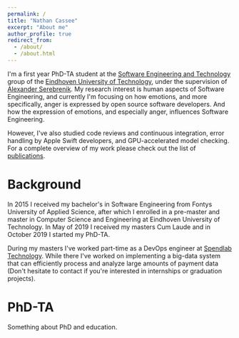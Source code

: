 ```yaml
---
permalink: /
title: "Nathan Cassee"
excerpt: "About me"
author_profile: true
redirect_from: 
  - /about/
  - /about.html
---
```


I'm a first year PhD-TA student at the 
[Software Engineering and Technology](https://www.tue.nl/en/research/research-groups/software-engineering-and-technology/) 
group of the [Eindhoven University of Technology](https://www.tue.nl/en/), under the supervision of 
[Alexander Serebrenik](https://www.win.tue.nl/~aserebre/). My research interest is human aspects of Software Engineering, and currently
I'm focusing on how emotions, and more specifically, anger is expressed by open source software developers. And
how the expression of emotions, and especially anger, influences Software Engineering. 

However, I've also studied code reviews and continuous integration, error handling by Apple Swift developers, and GPU-accelerated 
model checking. For a complete overview of my work please check out the list of [publications](publications). 

Background
========

In 2015 I received my bachelor's in Software Engineering from Fontys University of Applied Science,
after which I enrolled in a pre-master and master in Computer Science and Engineering at Eindhoven
University of Technology. In May of 2019 I received my masters Cum Laude and in October 2019 I started
my PhD-TA. 

During my masters I've worked part-time as a DevOps engineer at [Spendlab Technology](https://www.spendlab.com/home). 
While there I've worked on implementing a big-data system that can efficiently process and analyze large amounts
of payment data (Don't hesitate to contact if you're interested in internships or graduation projects). 

PhD-TA
========

Something about PhD and education. 
